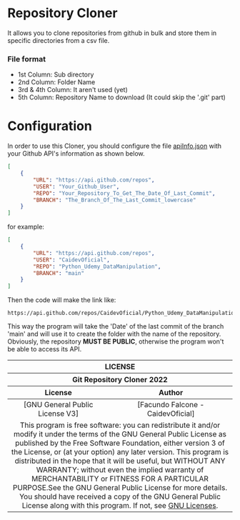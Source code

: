 # Repository Cloner
It allows you to clone repositories from github in bulk and store them in specific directories from a csv file.

### File format
* 1st Column: Sub directory
* 2nd Column: Folder Name
* 3rd & 4th Column: It aren't used (yet)
* 5th Column: Repository Name to download (It could skip the '.git' part)


# Configuration
In order to use this Cloner, you should configure the file [apiInfo.json](apiInfo.json) with your Github API's information as shown below.

```json
[
    {
        "URL": "https://api.github.com/repos",
        "USER": "Your_Github_User",
        "REPO": "Your_Repository_To_Get_The_Date_Of_Last_Commit",
        "BRANCH": "The_Branch_Of_The_Last_Commit_lowercase"
    }
]
```

for example:

```json
[
    {
        "URL": "https://api.github.com/repos",
        "USER": "CaidevOficial",
        "REPO": "Python_Udemy_DataManipulation",
        "BRANCH": "main"
    }
]
```

Then the code will make the link like:

```
https://api.github.com/repos/CaidevOficial/Python_Udemy_DataManipulation/commits/main
```

This way the program will take the 'Date' of the last commit of the branch 'main' and will use it to create the folder with the name of the repository. Obviously, the repository <strong>MUST BE PUBLIC</strong>, otherwise the program won't be able to access its API.


<table>
    <theader>
        <tr>
            <th colspan=2>
                <center><strong>LICENSE</strong></center>
            </th>
        </tr>
        <tr>
            <th colspan=2>
                <center>Git Repository Cloner 2022</center>
            </th>
        </tr>
        <tr>
            <th>
                <center>License</center>
            </th>
            <th>
                <center>Author</center>
            </th>
        </tr>
    </theader>
    <tbody>
        <tr>
            <td>
                <center>[GNU General Public License V3]</center>
            </td>
            <td>
                <center>[Facundo Falcone - CaidevOficial]</center>
            </td>
        </tr>
        <tr>
            <td colspan=2>
                <center>
                    This program is free software: you can redistribute it and/or modify
                    it under the terms of the GNU General Public License as published by
                    the Free Software Foundation, either version 3 of the License, or
                    (at your option) any later version.
                    This program is distributed in the hope that it will be useful,
                    but WITHOUT ANY WARRANTY; without even the implied warranty of
                    MERCHANTABILITY or FITNESS FOR A PARTICULAR PURPOSE.See the
                    GNU General Public License for more details.
                    You should have received a copy of the GNU General Public License
                    along with this program.
                    If not, see <a href='https://www.gnu.org/licenses/'>GNU Licenses</a>.
                </center>
            </td>
        </tr>
    </tbody>
</table>
